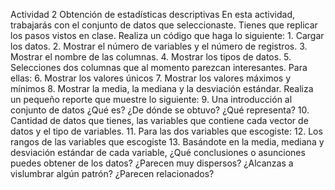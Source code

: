 Actividad 2 Obtención de estadísticas descriptivas
En esta actividad, trabajarás con el conjunto de datos que seleccionaste. Tienes que replicar los pasos vistos en clase.
Realiza un código que haga lo siguiente:
	1. Cargar los datos.
	2. Mostrar el número de variables y el número de registros.
	3. Mostrar el nombre de las columnas.
	4. Mostrar los tipos de datos.
	5. Selecciones dos columnas que al momento parezcan interesantes. Para ellas:
	6. Mostrar los valores únicos
	7. Mostrar los valores máximos y mínimos
	8. Mostrar la media, la mediana y la desviación estándar.
	Realiza un pequeño reporte que muestre lo siguiente:
	9. Una introducción al conjunto de datos ¿Qué es? ¿De dónde se obtuvo? ¿Qué representa?
	10. Cantidad de datos que tienes, las variables que contiene cada vector de datos y el tipo de variables.
	11. Para las dos variables que escogiste:
	12. Los rangos de las variables que escogiste
13. Basándote en la media, mediana y desviación estándar de cada variable, ¿Qué conclusiones o asunciones puedes obtener de los datos? ¿Parecen muy dispersos? ¿Alcanzas a vislumbrar algún patrón? ¿Parecen relacionados?

